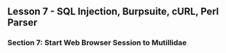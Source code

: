 Lesson 7 - SQL Injection, Burpsuite, cURL, Perl Parser
-------
### Section 7: Start Web Browser Session to Mutillidae


